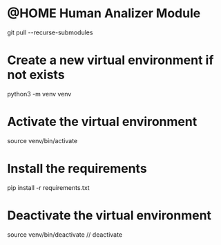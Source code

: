 # @HOME Human Analizer Module
git pull --recurse-submodules

# Create a new virtual environment if not exists
python3 -m venv venv

# Activate the virtual environment
source venv/bin/activate

# Install the requirements
pip install -r requirements.txt

# Deactivate the virtual environment
source venv/bin/deactivate
// deactivate
